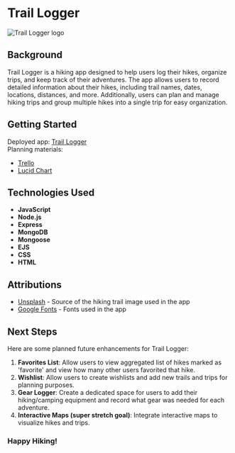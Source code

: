 # Trail Logger
![Trail Logger logo](/public/stylesheets/images/Screenshot%202024-06-13%20at%209.39.58 PM.png)

## Background

Trail Logger is a hiking app designed to help users log their hikes, organize trips, and keep track of their adventures. The app allows users to record detailed information about their hikes, including trail names, dates, locations, distances, and more. Additionally, users can plan and manage hiking trips and group multiple hikes into a single trip for easy organization.

## Getting Started

Deployed app: [Trail Logger](placeholder)  
Planning materials: 
- [Trello](https://trello.com/b/hw5CFSzK/hiking-app-planning)
- [Lucid Chart](https://lucid.app/lucidchart/32305b69-4913-459c-bedc-aa08b2812e0a/edit?invitationId=inv_52ca9453-e96e-4f9d-9860-860a18be2653&page=0_0#)

## Technologies Used

- **JavaScript**
- **Node.js**
- **Express**
- **MongoDB**
- **Mongoose**
- **EJS**
- **CSS**
- **HTML**

## Attributions

- [Unsplash](https://unsplash.com/) - Source of the hiking trail image used in the app
- [Google Fonts](https://fonts.google.com/) - Fonts used in the app

## Next Steps

Here are some planned future enhancements for Trail Logger:

1. **Favorites List**: Allow users to view aggregated list of hikes marked as 'favorite' and view how many other users favorited that hike.
2. **Wishlist**: Allow users to create wishlists and add new trails and trips for planning purposes.
4. **Gear Logger**: Create a dedicated space for users to add their hiking/camping equipment and record what gear was needed for each adventure.
5. **Interactive Maps (super stretch goal)**: Integrate interactive maps to visualize hikes and trips.


### Happy Hiking!
